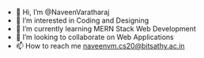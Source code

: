 - 👋 Hi, I’m @NaveenVaratharaj
- 👀 I’m interested in Coding and Designing
- 🌱 I’m currently learning MERN Stack Web Development
- 💞️ I’m looking to collaborate on Web Applications
- 📫 How to reach me naveenvm.cs20@bitsathy.ac.in

<!---
NaveenVaratharaj/NaveenVaratharaj is a ✨ special ✨ repository because its `README.md` (this file) appears on your GitHub profile.
You can click the Preview link to take a look at your changes.
--->
